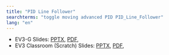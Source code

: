 ```yaml
---
title: "PID Line Follower"
searchterms: "toggle moving advanced PID PID_Line_Follower"
lang: "en"
---
```

 <ul>
 <li class="ng-binding">EV3-G Slides:
 <a href="ProgrammingLessons/advanced/PID.pptx">PPTX</a>,
  <a href="ProgrammingLessons/advanced/PID.pdf">PDF</a>,
 </li>
 <li class="ng-binding">EV3 Classroom (Scratch) Slides:
 <a href="ProgrammingLessons/advanced/scratch-PID.pptx">PPTX</a>,
  <a href="ProgrammingLessons/advanced/scratch-PID.pptx">PDF</a>,
 </li>
 </ul>
